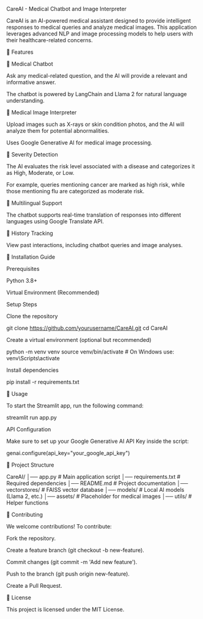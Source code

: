 CareAI - Medical Chatbot and Image Interpreter

CareAI is an AI-powered medical assistant designed to provide intelligent responses to medical queries and analyze medical images. This application leverages advanced NLP and image processing models to help users with their healthcare-related concerns.

🌟 Features

🔹 Medical Chatbot

Ask any medical-related question, and the AI will provide a relevant and informative answer.

The chatbot is powered by LangChain and Llama 2 for natural language understanding.

🔹 Medical Image Interpreter

Upload images such as X-rays or skin condition photos, and the AI will analyze them for potential abnormalities.

Uses Google Generative AI for medical image processing.

🔹 Severity Detection

The AI evaluates the risk level associated with a disease and categorizes it as High, Moderate, or Low.

For example, queries mentioning cancer are marked as high risk, while those mentioning flu are categorized as moderate risk.

🔹 Multilingual Support

The chatbot supports real-time translation of responses into different languages using Google Translate API.

🔹 History Tracking

View past interactions, including chatbot queries and image analyses.

🚀 Installation Guide

Prerequisites

Python 3.8+

Virtual Environment (Recommended)

Setup Steps

Clone the repository

git clone https://github.com/yourusername/CareAI.git
cd CareAI

Create a virtual environment (optional but recommended)

python -m venv venv
source venv/bin/activate  # On Windows use: venv\Scripts\activate

Install dependencies

pip install -r requirements.txt

🔧 Usage

To start the Streamlit app, run the following command:

streamlit run app.py

API Configuration

Make sure to set up your Google Generative AI API Key inside the script:

genai.configure(api_key="your_google_api_key")

📝 Project Structure

CareAI/
│── app.py                 # Main application script
│── requirements.txt       # Required dependencies
│── README.md              # Project documentation
│── vectorstores/          # FAISS vector database
│── models/                # Local AI models (Llama 2, etc.)
│── assets/                # Placeholder for medical images
│── utils/                 # Helper functions

🤝 Contributing

We welcome contributions! To contribute:

Fork the repository.

Create a feature branch (git checkout -b new-feature).

Commit changes (git commit -m 'Add new feature').

Push to the branch (git push origin new-feature).

Create a Pull Request.

📜 License

This project is licensed under the MIT License.
